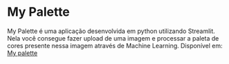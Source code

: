 # My Palette
My Palette é uma aplicação desenvolvida em python utilizando Streamlit. Nela você consegue fazer upload de uma imagem e processar a paleta de cores presente nessa imagem através de Machine Learning.
Disponível em: [My palette ](https://generatepalette.herokuapp.com/)
